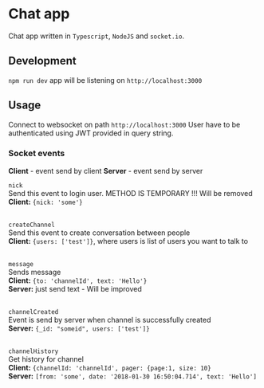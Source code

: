 # Chat app
Chat app written in `Typescript`, `NodeJS` and `socket.io`.

## Development
`npm run dev` app will be listening on `http://localhost:3000`

## Usage
Connect to websocket on path `http://localhost:3000`
User have to be authenticated using JWT provided in query string.

### Socket events
**Client** - event send by client
**Server** - event send by server<br />

`nick` <br/>
Send this event to login user. METHOD IS TEMPORARY !!! Will be removed<br/>
**Client:** `{nick: 'some'}`<br/> <br/>

`createChannel`<br/>
Send this event to create conversation between people <br/>
**Client:** `{users: ['test']}`, where users is list of users you want to talk to <br/><br/>

`message` <br/>
Sends message <br/>
**Client:**  `{to: 'channelId', text: 'Hello'}` <br/>
**Server:** just send text - Will be improved <br/><br/>

`channelCreated` <br/>
Event is send by server when channel is successfully created <br/>
**Server:** `{_id: "someid", users: ['test']}` <br/><br/>

`channelHistory` <br/>
Get history for channel <br/>
**Client:** `{channelId: 'channelId', pager: {page:1, size: 10}` <br/>
**Server:** `[from: 'some', date: '2018-01-30 16:50:04.714', text: 'Hello']`
